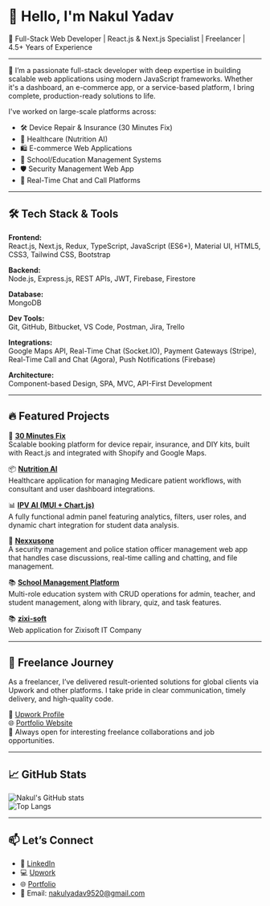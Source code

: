 # 👋 Hello, I'm Nakul Yadav

🎯 Full-Stack Web Developer | React.js & Next.js Specialist | Freelancer | 4.5+ Years of Experience

---

🚀 I’m a passionate full-stack developer with deep expertise in building scalable web applications using modern JavaScript frameworks. Whether it's a dashboard, an e-commerce app, or a service-based platform, I bring complete, production-ready solutions to life.

I've worked on large-scale platforms across:
- 🛠️ Device Repair & Insurance (30 Minutes Fix)
- 🏥 Healthcare (Nutrition AI)
- 🛍️ E-commerce Web Applications
- 🏫 School/Education Management Systems  
- 🛡️ Security Management Web App  
- 💬 Real-Time Chat and Call Platforms  

---

## 🛠️ Tech Stack & Tools

**Frontend:**  
React.js, Next.js, Redux, TypeScript, JavaScript (ES6+), Material UI, HTML5, CSS3, Tailwind CSS, Bootstrap  

**Backend:**  
Node.js, Express.js, REST APIs, JWT, Firebase, Firestore  

**Database:**  
MongoDB  

**Dev Tools:**  
Git, GitHub, Bitbucket, VS Code, Postman, Jira, Trello  

**Integrations:**  
Google Maps API, Real-Time Chat (Socket.IO), Payment Gateways (Stripe), Real-Time Call and Chat (Agora), Push Notifications (Firebase)

**Architecture:**  
Component-based Design, SPA, MVC, API-First Development

---

## 🔥 Featured Projects

🔧 **[30 Minutes Fix](https://github.com/your-repo)**  
Scalable booking platform for device repair, insurance, and DIY kits, built with React.js and integrated with Shopify and Google Maps.

📦 **[Nutrition AI](https://github.com/your-repo)**  
Healthcare application for managing Medicare patient workflows, with consultant and user dashboard integrations.

📊 **[IPV AI (MUI + Chart.js)](https://github.com/your-repo)**  
A fully functional admin panel featuring analytics, filters, user roles, and dynamic chart integration for student data analysis.

🛒 **[Nexxusone](https://github.com/your-repo)**  
A security management and police station officer management web app that handles case discussions, real-time calling and chatting, and file management.

📚 **[School Management Platform](https://github.com/your-repo)**  
Multi-role education system with CRUD operations for admin, teacher, and student management, along with library, quiz, and task features.

📚 **[zixi-soft](https://github.com/nakul9520/zixi-soft-frontend)**  
Web application for Zixisoft IT Company

---

## 💼 Freelance Journey

As a freelancer, I’ve delivered result-oriented solutions for global clients via Upwork and other platforms. I take pride in clear communication, timely delivery, and high-quality code.

📍 [Upwork Profile](https://www.upwork.com/freelancers/~01f5097422eb4711c2?mp_source=share)  
🌐 [Portfolio Website](https://nakul.framer.ai/)  
💬 Always open for interesting freelance collaborations and job opportunities.

---

## 📈 GitHub Stats

![Nakul's GitHub stats](https://github-readme-stats.vercel.app/api?username=nakul9520&show_icons=true&theme=github_dark)  
![Top Langs](https://github-readme-stats.vercel.app/api/top-langs/?username=nakul9520&layout=compact&theme=github_dark)

---

## 📫 Let’s Connect

- 💼 [LinkedIn](https://www.linkedin.com/in/nakulydv/)
- 💻 [Upwork](https://www.upwork.com/freelancers/~01f5097422eb4711c2?mp_source=share)
- 🌐 [Portfolio](https://nakul.framer.ai/)
- 📧 Email: nakulyadav9520@gmail.com
